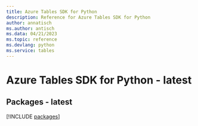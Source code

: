 ```yaml
---
title: Azure Tables SDK for Python
description: Reference for Azure Tables SDK for Python
author: annatisch
ms.author: antisch
ms.data: 04/21/2023
ms.topic: reference
ms.devlang: python
ms.service: tables
---
```

# Azure Tables SDK for Python - latest
## Packages - latest
[!INCLUDE [packages](tables-index.md)]